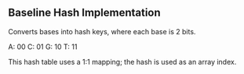 ## Baseline Hash Implementation 

Converts bases into hash keys, where each base is 2 bits.

A: 00
C: 01
G: 10
T: 11

This hash table uses a 1:1 mapping; the hash is used as an array index.
